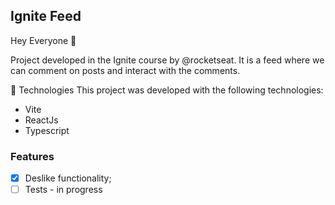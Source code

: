 ## Ignite Feed

<p>Hey Everyone 🚀<p/>

<p>Project developed in the Ignite course by @rocketseat. It is a feed where we can comment on posts and interact with the comments.</p>

🚀 Technologies This project was developed with the following technologies:

- Vite
- ReactJs
- Typescript

### Features

- [x] Deslike functionality;
- [ ] Tests - in progress

